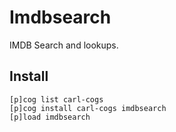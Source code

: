 # Imdbsearch

IMDB Search and lookups.

## Install

```
[p]cog list carl-cogs
[p]cog install carl-cogs imdbsearch
[p]load imdbsearch
```
